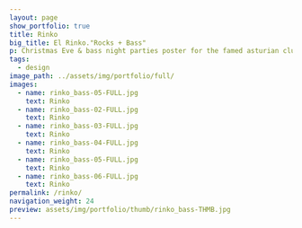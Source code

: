```yaml
---
layout: page
show_portfolio: true
title: Rinko
big_title: El Rinko."Rocks + Bass"
p: Christmas Eve & bass night parties poster for the famed asturian club "El Rinko".
tags:
  - design
image_path: ../assets/img/portfolio/full/
images:
  - name: rinko_bass-05-FULL.jpg
    text: Rinko
  - name: rinko_bass-02-FULL.jpg
    text: Rinko
  - name: rinko_bass-03-FULL.jpg
    text: Rinko
  - name: rinko_bass-04-FULL.jpg
    text: Rinko
  - name: rinko_bass-05-FULL.jpg
    text: Rinko
  - name: rinko_bass-06-FULL.jpg
    text: Rinko
permalink: /rinko/
navigation_weight: 24
preview: assets/img/portfolio/thumb/rinko_bass-THMB.jpg
---
```

